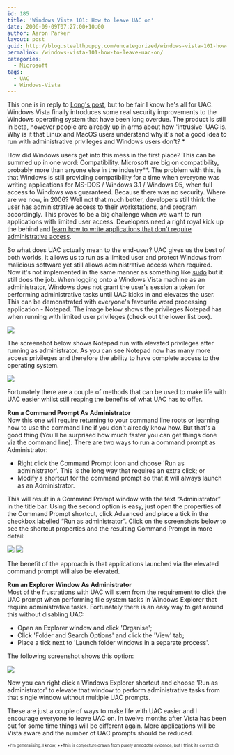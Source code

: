 ```yaml
---
id: 185
title: 'Windows Vista 101: How to leave UAC on'
date: 2006-09-09T07:27:00+10:00
author: Aaron Parker
layout: post
guid: http://blog.stealthpuppy.com/uncategorized/windows-vista-101-how-to-leave-uac-on
permalink: /windows-vista-101-how-to-leave-uac-on/
categories:
  - Microsoft
tags:
  - UAC
  - Windows-Vista
---
```

This one is in reply to [Long's post](http://www.istartedsomething.com/20060909/howto-turn-off-uac/), but to be fair I know he's all for UAC. Windows Vista finally introduces some real security improvements to the Windows operating system that have been long overdue. The product is still in beta, however people are already up in arms about how 'intrusive' UAC is. Why is it that Linux and MacOS users understand why it's not a good idea to run with administrative privileges and Windows users don't? *

How did Windows users get into this mess in the first place? This can be summed up in one word: Compatibility. Microsoft are big on compatibility, probably more than anyone else in the industry**. The problem with this, is that Windows is still providing compatibility for a time when everyone was writing applications for MS-DOS / Windows 3.1 / Windows 95, when full access to Windows was guaranteed. Because there was no security. Where are we now, in 2006? Well not that much better, developers still think the user has administrative access to their workstations, and program accordingly. This proves to be a big challenge when we want to run applications with limited user access. Developers need a right royal kick up the behind and [learn how to write applications that don't require administrative access](http://msdn.microsoft.com/library/default.asp?url=/library/en-us/dnlong/html/AccProtVista.asp).

So what does UAC actually mean to the end-user? UAC gives us the best of both worlds, it allows us to run as a limited user and protect Windows from malicious software yet still allows administrative access when required. Now it's not implemented in the same manner as something like [sudo](http://en.wikipedia.org/wiki/Sudo) but it still does the job. When logging onto a Windows Vista machine as an administrator, Windows does not grant the user's session a token for performing administrative tasks until UAC kicks in and elevates the user. This can be demonstrated with everyone's favourite word processing application - Notepad. The image below shows the privileges Notepad has when running with limited user privileges (check out the lower list box).

![](http://stealthpuppy.com/wp-content/uploads/2006/09/1000.14.95.NotepadAsUser.PNG) 

The screenshot below shows Notepad run with elevated privileges after running as administrator. As you can see Notepad now has many more access privileges and therefore the ability to have complete access to the operating system.

![](http://stealthpuppy.com/wp-content/uploads/2006/09/1000.14.96.NotepadAsAdministrator.PNG) 

Fortunately there are a couple of methods that can be used to make life with UAC easier whilst still reaping the benefits of what UAC has to offer.

**Run a Command Prompt As Administrator**  
Now this one will require returning to your command line roots or learning how to use the command line if you don't already know how. But that's a good thing (You'll be surprised how much faster you can get things done via the command line). There are two ways to run a command prompt as Administrator:

  * Right click the Command Prompt icon and choose 'Run as administrator'. This is the long way that requires an extra click; or
  * Modify a shortcut for the command prompt so that it will always launch as an Administrator.

This will result in a Command Prompt window with the text &#8220;Administrator&#8221; in the title bar. Using the second option is easy, just open the properties of the Command Prompt shortcut, click Advanced and place a tick in the checkbox labelled &#8220;Run as administrator&#8221;. Click on the screenshots below to see the shortcut properties and the resulting Command Prompt in more detail:

<img border="0" src="http://stealthpuppy.com/wp-content/uploads/2006/09/1000.14.93.RunAsAdministrator.PNG" />  
<img border="0" src="http://stealthpuppy.com/wp-content/uploads/2006/09/1000.14.94.AdministratorCommandPrompt.PNG" /> 

The benefit of the approach is that applications launched via the elevated command prompt will also be elevated.

**Run an Explorer Window As Administrator**  
Most of the frustrations with UAC will stem from the requirement to click the UAC prompt when performing file system tasks in Windows Explorer that require administrative tasks. Fortunately there is an easy way to get around this without disabling UAC:

  * Open an Explorer window and click 'Organise';
  * Click 'Folder and Search Options' and click the 'View' tab;
  * Place a tick next to 'Launch folder windows in a separate process'.

The following screenshot shows this option:

<img border="0" src="http://stealthpuppy.com/wp-content/uploads/2006/09/1000.14.92.SeperateProcess.PNG" /> 

Now you can right click a Windows Explorer shortcut and choose 'Run as administrator' to elevate that window to perform administrative tasks from that single window without multiple UAC prompts.

These are just a couple of ways to make life with UAC easier and I encourage everyone to leave UAC on. In twelve months after Vista has been out for some time things will be different again. More applications will be Vista aware and the number of UAC prompts should be reduced.

<span style="font-size: 7pt">*I'm generalising, I know; **This is conjecture drawn from purely anecdotal evidence, but I think its correct 😉</span>